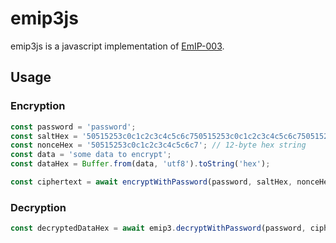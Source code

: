 # emip3js

emip3js is a javascript implementation of [EmIP-003](https://github.com/Emurgo/EmIPs/blob/master/specs/emip-003.md).

## Usage

### Encryption
```js
const password = 'password';
const saltHex = '50515253c0c1c2c3c4c5c6c750515253c0c1c2c3c4c5c6c750515253c0c1c2c3'; // 32-byte hex string
const nonceHex = '50515253c0c1c2c3c4c5c6c7'; // 12-byte hex string
const data = 'some data to encrypt';
const dataHex = Buffer.from(data, 'utf8').toString('hex');

const ciphertext = await encryptWithPassword(password, saltHex, nonceHex, dataHex);
```

### Decryption
```js
const decryptedDataHex = await emip3.decryptWithPassword(password, ciphertext);
```

